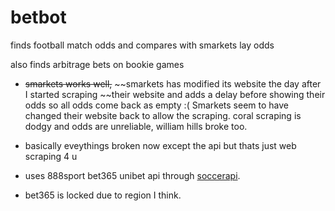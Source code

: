# betbot

finds football match odds and compares with smarkets lay odds

also finds arbitrage bets on bookie games

- ~~smarkets works well,~~ ~~smarkets has modified its website the day after I started scraping
~~their website and adds a delay before showing their odds so all odds come back as empty :(
Smarkets seem to have changed their website back to allow the scraping. coral scraping is dodgy and odds are unreliable, william hills broke too.

- basically eveythings broken now except the api but thats just web scraping 4 u

- uses 888sport bet365 unibet api through [soccerapi](https://github.com/S1M0N38/soccerapi).

- bet365 is locked due to region I think.
